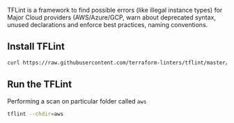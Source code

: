 
TFLint is a framework to find possible errors (like illegal instance types) for Major Cloud providers (AWS/Azure/GCP, warn about deprecated syntax, unused declarations and enforce best practices, naming conventions.

## Install TFLint

```sh
curl https://raw.githubusercontent.com/terraform-linters/tflint/master/install_linux.sh | bash
```

## Run the TFLint 

Performing a scan on particular folder called `aws`

```sh
tflint --chdir=aws
```

